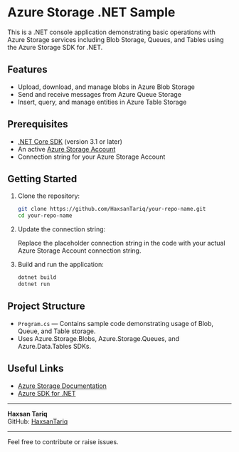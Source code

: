 # Azure Storage .NET Sample

This is a .NET console application demonstrating basic operations with Azure Storage services including Blob Storage, Queues, and Tables using the Azure Storage SDK for .NET.

## Features

- Upload, download, and manage blobs in Azure Blob Storage
- Send and receive messages from Azure Queue Storage
- Insert, query, and manage entities in Azure Table Storage

## Prerequisites

- [.NET Core SDK](https://dotnet.microsoft.com/download) (version 3.1 or later)
- An active [Azure Storage Account](https://azure.microsoft.com/services/storage/)
- Connection string for your Azure Storage Account

## Getting Started

1. Clone the repository:
    ```bash
    git clone https://github.com/HaxsanTariq/your-repo-name.git
    cd your-repo-name
    ```

2. Update the connection string:
   
   Replace the placeholder connection string in the code with your actual Azure Storage Account connection string.

3. Build and run the application:
    ```bash
    dotnet build
    dotnet run
    ```

## Project Structure

- `Program.cs` — Contains sample code demonstrating usage of Blob, Queue, and Table storage.
- Uses Azure.Storage.Blobs, Azure.Storage.Queues, and Azure.Data.Tables SDKs.

## Useful Links

- [Azure Storage Documentation](https://learn.microsoft.com/azure/storage/)
- [Azure SDK for .NET](https://github.com/Azure/azure-sdk-for-net)


---

**Haxsan Tariq**  
GitHub: [HaxsanTariq](https://github.com/HaxsanTariq)

---

Feel free to contribute or raise issues.
